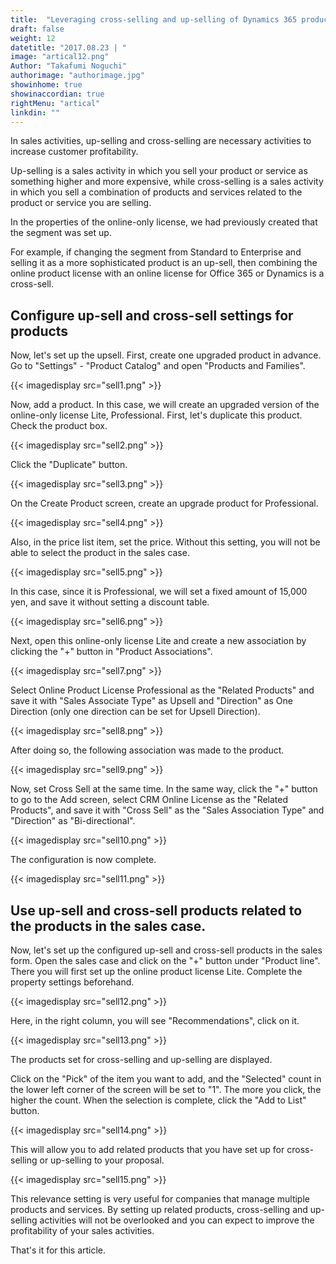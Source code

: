 ```yaml
---
title:  "Leveraging cross-selling and up-selling of Dynamics 365 products"
draft: false
weight: 12
datetitle: "2017.08.23 | "
image: "artical12.png"
Author: "Takafumi Noguchi"
authorimage: "authorimage.jpg"
showinhome: true
showinaccordian: true
rightMenu: "artical"
linkdin: ""
---
```

<!-- Intro  -->
In sales activities, up-selling and cross-selling are necessary activities to increase customer profitability.

Up-selling is a sales activity in which you sell your product or service as something higher and more expensive, while cross-selling is a sales activity in which you sell a combination of products and services related to the product or service you are selling.

In the properties of the online-only license, we had previously created that the segment was set up.

For example, if changing the segment from Standard to Enterprise and selling it as a more sophisticated product is an up-sell, then combining the online product license with an online license for Office 365 or Dynamics is a cross-sell.

## Configure up-sell and cross-sell settings for products
Now, let's set up the upsell. First, create one upgraded product in advance. Go to "Settings" - "Product Catalog" and open "Products and Families".
<!-- Image= sell1.png -->
{{< imagedisplay src="sell1.png" >}}

Now, add a product. In this case, we will create an upgraded version of the online-only license Lite, Professional. First, let's duplicate this product. Check the product box.
<!-- Image= sell2.png -->
{{< imagedisplay src="sell2.png" >}}

Click the "Duplicate" button.
<!-- Image= sell3.png -->
{{< imagedisplay src="sell3.png" >}}

On the Create Product screen, create an upgrade product for Professional.
<!-- Image= sell4.png -->
{{< imagedisplay src="sell4.png" >}}

Also, in the price list item, set the price. Without this setting, you will not be able to select the product in the sales case.
<!-- Image= sell5.png -->
{{< imagedisplay src="sell5.png" >}}

In this case, since it is Professional, we will set a fixed amount of 15,000 yen, and save it without setting a discount table.
<!-- Image= sell6.png -->
{{< imagedisplay src="sell6.png" >}}

Next, open this online-only license Lite and create a new association by clicking the "+" button in "Product Associations".
<!-- Image= sell7.png -->
{{< imagedisplay src="sell7.png" >}}

Select Online Product License Professional as the "Related Products" and save it with "Sales Associate Type" as Upsell and "Direction" as One Direction (only one direction can be set for Upsell Direction).
<!-- Image= sell8.png -->
{{< imagedisplay src="sell8.png" >}}

After doing so, the following association was made to the product.
<!-- Image= sell9.png -->
{{< imagedisplay src="sell9.png" >}}

Now, set Cross Sell at the same time. In the same way, click the "+" button to go to the Add screen, select CRM Online License as the "Related Products", and save it with "Cross Sell" as the "Sales Association Type" and "Direction" as "Bi-directional".
<!-- Image= sell10.png -->
{{< imagedisplay src="sell10.png" >}}

The configuration is now complete.
<!-- Image= sell11.png -->
{{< imagedisplay src="sell11.png" >}}

##

## Use up-sell and cross-sell products related to the products in the sales case.
Now, let's set up the configured up-sell and cross-sell products in the sales form. Open the sales case and click on the "+" button under "Product line". There you will first set up the online product license Lite. Complete the property settings beforehand.
<!-- Image= sell12.png -->
{{< imagedisplay src="sell12.png" >}}

Here, in the right column, you will see "Recommendations", click on it.
<!-- Image= sell13.png -->
{{< imagedisplay src="sell13.png" >}}

The products set for cross-selling and up-selling are displayed.

Click on the "Pick" of the item you want to add, and the "Selected" count in the lower left corner of the screen will be set to "1". The more you click, the higher the count. When the selection is complete, click the "Add to List" button.
<!-- Image= sell14.png -->
{{< imagedisplay src="sell14.png" >}}

This will allow you to add related products that you have set up for cross-selling or up-selling to your proposal.
<!-- Image= sell15.png -->
{{< imagedisplay src="sell15.png" >}}

This relevance setting is very useful for companies that manage multiple products and services. By setting up related products, cross-selling and up-selling activities will not be overlooked and you can expect to improve the profitability of your sales activities.

That's it for this article.